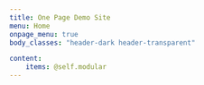 ```yaml
---
title: One Page Demo Site
menu: Home
onpage_menu: true
body_classes: "header-dark header-transparent"

content:
    items: @self.modular
---
```



